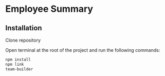 # Employee Summary

## Installation

Clone repository

Open terminal at the root of the project and run the following commands:

```sh
npm install
npm link
team-builder
```
